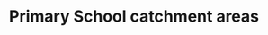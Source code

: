 ---
schema: default
title: Primary School catchment areas
organization: Moray Council
notes: Primary School Catchments (Moray) (non denominational)
resources:

  - name: Primary School catchment areas CSV
  - url: https://data-moray.opendata.arcgis.com/datasets/moray::primary-school-catchments-moray-non-denominational/about
  - format: CSV

  - name: Primary School catchment areas KML
  - url: https://data-moray.opendata.arcgis.com/datasets/moray::primary-school-catchments-moray-non-denominational/about
  - format: KML

  - name: Primary School catchment areas SHAPEFILE
  - url: https://data-moray.opendata.arcgis.com/datasets/moray::primary-school-catchments-moray-non-denominational/about
  - format: SHAPEFILE

  - name: Primary School catchment areas GEOJSON
  - url: https://data-moray.opendata.arcgis.com/datasets/moray::primary-school-catchments-moray-non-denominational/about
  - format: GEOJSON

  - name: Primary School catchment areas CSV
  - url: https://data-moray.opendata.arcgis.com/datasets/moray::primary-school-catchments-1996-2015-moray-non-denominational/about
  - format: CSV

  - name: Primary School catchment areas KML
  - url: https://data-moray.opendata.arcgis.com/datasets/moray::primary-school-catchments-1996-2015-moray-non-denominational/about
  - format: KML

  - name: Primary School catchment areas SHAPEFILE
  - url: https://data-moray.opendata.arcgis.com/datasets/moray::primary-school-catchments-1996-2015-moray-non-denominational/about
  - format: SHAPEFILE

  - name: Primary School catchment areas GEOJSON
  - url: https://data-moray.opendata.arcgis.com/datasets/moray::primary-school-catchments-1996-2015-moray-non-denominational/about
  - format: GEOJSON

  - name: Primary School catchment areas CSV
  - url: https://data-moray.opendata.arcgis.com/datasets/moray::primary-school-catchments-moray-denominational/about
  - format: CSV

  - name: Primary School catchment areas KML
  - url: https://data-moray.opendata.arcgis.com/datasets/moray::primary-school-catchments-moray-denominational/about
  - format: KML

  - name: Primary School catchment areas SHAPEFILE
  - url: https://data-moray.opendata.arcgis.com/datasets/moray::primary-school-catchments-moray-denominational/about
  - format: SHAPEFILE

  - name: Primary School catchment areas GEOJSON
  - url: https://data-moray.opendata.arcgis.com/datasets/moray::primary-school-catchments-moray-denominational/about
  - format: GEOJSON

  - name: Primary School catchment areas CSV
  - url: https://data-moray.opendata.arcgis.com/datasets/moray::primary-school-catchments-2016-2017-moray-non-denominational/about
  - format: CSV

  - name: Primary School catchment areas KML
  - url: https://data-moray.opendata.arcgis.com/datasets/moray::primary-school-catchments-2016-2017-moray-non-denominational/about
  - format: KML

  - name: Primary School catchment areas SHAPEFILE
  - url: https://data-moray.opendata.arcgis.com/datasets/moray::primary-school-catchments-2016-2017-moray-non-denominational/about
  - format: SHAPEFILE

  - name: Primary School catchment areas GEOJSON
  - url: https://data-moray.opendata.arcgis.com/datasets/moray::primary-school-catchments-2016-2017-moray-non-denominational/about
  - format: GEOJSON

license: Open Government Licence 3.0 (United Kingdom)
category:

  - education

  - Open Data

  - boundaries


  - 

maintainer: Tim Wisniewski
maintainer_email: tim@timwis.com
---